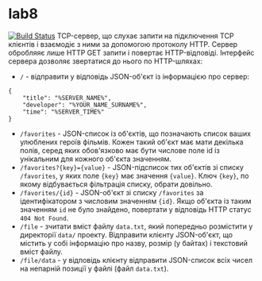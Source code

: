 # lab8
[![Build Status](https://travis-ci.org/mightyYaroslav/lab8.svg?branch=master)](https://travis-ci.org/mightyYaroslav/lab8)
TCP-сервер, що слухає запити на підключення TCP клієнтів і взаємодіє з ними за допомогою протоколу HTTP. Сервер обробляяє лише HTTP GET запити і повертає HTTP-відповіді. Інтерфейс сервера дозволяє звертатися до нього по HTTP-шляхах:
* ```/``` - відправити у відповідь JSON-об'єкт із інформацією про сервер:
```
{
    "title": "%SERVER_NAME%", 
    "developer": "%YOUR_NAME_SURNAME%", 
    "time": "%SERVER_TIME%"
}
```
* ```/favorites``` - JSON-список із об'єктів, що позначають список ваших улюблених героїв фільмів. Кожен такий об'єкт має мати декілька полів, серед яких обов'язково має бути числове поле id із унікальним для кожного об'єкта значенням.
* ```/favorites?{key}={value}``` - JSON-підсписок тих об'єктів зі списку ```/favorites```, у яких поле ```{key}``` має значення ```{value}```. Ключ ```{key}```, по якому відбувається фільтрація списку, обрати довільно.
* ```/favorites/{id}``` - JSON-об'єкт зі списку ```/favorites``` за ідентифікатором з числовим значенням ```{id}```. Якщо об'єкта із таким значенням ```id``` не було знайдено, повертати у відповідь HTTP статус ```404 Not Found```.
* ```/file``` - зчитати вміст файлу ```data.txt```, який попередньо розмістити у директорії ```data/``` проекту. Відправити клієнту JSON-об'єкт, що містить у собі інформацію про назву, розмір (у байтах) і текстовий вміст файлу.
* ```/file/data``` - у відповідь клієнту відправити JSON-список всіх чисел на непарній позиції у файлі (файл ```data.txt```).
